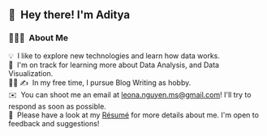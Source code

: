 
## 👋 &nbsp;Hey there! I'm Aditya

### 👨🏻‍💻 &nbsp;About Me

💡 &nbsp;I like to explore new technologies and learn how data works.\
🌱 &nbsp;I'm on track for learning more about Data Analysis, and Data Visualization.\
👨‍💻
✍️ &nbsp;In my free time, I pursue Blog Writing as hobby.\
✉️ &nbsp;You can shoot me an email at leona.nguyen.ms@gmail.com! I'll try to respond as soon as possible.\
📄 &nbsp;Please have a look at my [Résumé](https://www.notion.so/Data-portfolio-c9253d815e5b48a398b318651ad9cff8?pvs=4) for more details about me. I'm open to feedback and suggestions!

